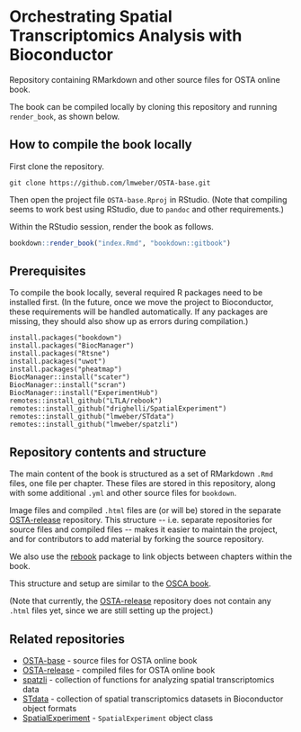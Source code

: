 # Orchestrating Spatial Transcriptomics Analysis with Bioconductor

Repository containing RMarkdown and other source files for OSTA online book.

The book can be compiled locally by cloning this repository and running `render_book`, as shown below.


## How to compile the book locally

First clone the repository.

```
git clone https://github.com/lmweber/OSTA-base.git
```

Then open the project file `OSTA-base.Rproj` in RStudio. (Note that compiling seems to work best using RStudio, due to `pandoc` and other requirements.)

Within the RStudio session, render the book as follows.

```r
bookdown::render_book("index.Rmd", "bookdown::gitbook")
```


## Prerequisites

To compile the book locally, several required R packages need to be installed first. (In the future, once we move the project to Bioconductor, these requirements will be handled automatically. If any packages are missing, they should also show up as errors during compilation.)

```
install.packages("bookdown")
install.packages("BiocManager")
install.packages("Rtsne")
install.packages("uwot")
install.packages("pheatmap")
BiocManager::install("scater")
BiocManager::install("scran")
BiocManager::install("ExperimentHub")
remotes::install_github("LTLA/rebook")
remotes::install_github("drighelli/SpatialExperiment")
remotes::install_github("lmweber/STdata")
remotes::install_github("lmweber/spatzli")
```


## Repository contents and structure

The main content of the book is structured as a set of RMarkdown `.Rmd` files, one file per chapter. These files are stored in this repository, along with some additional `.yml` and other source files for `bookdown`.

Image files and compiled `.html` files are (or will be) stored in the separate [OSTA-release](https://github.com/lmweber/OSTA-release) repository. This structure -- i.e. separate repositories for source files and compiled files -- makes it easier to maintain the project, and for contributors to add material by forking the source repository.

We also use the [rebook](https://github.com/LTLA/rebook) package to link objects between chapters within the book.

This structure and setup are similar to the [OSCA book](https://github.com/Bioconductor/OrchestratingSingleCellAnalysis-base).

(Note that currently, the [OSTA-release](https://github.com/lmweber/OSTA-release) repository does not contain any `.html` files yet, since we are still setting up the project.)



## Related repositories

- [OSTA-base](https://github.com/lmweber/OSTA-base) - source files for OSTA online book
- [OSTA-release](https://github.com/lmweber/OSTA-release) - compiled files for OSTA online book
- [spatzli](https://github.com/lmweber/spatzli) - collection of functions for analyzing spatial transcriptomics data
- [STdata](https://github.com/lmweber/STdata) - collection of spatial transcriptomics datasets in Bioconductor object formats
- [SpatialExperiment](https://bioconductor.org/packages/SpatialExperiment) - `SpatialExperiment` object class


